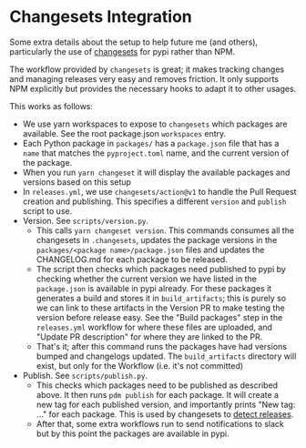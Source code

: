 # Changesets Integration

Some extra details about the setup to help future me (and others), particularly the use of [changesets](https://github.com/changesets/changesets)
for pypi rather than NPM.

The workflow provided by `changesets` is great; it makes tracking changes and managing releases very easy and
removes friction. It only supports NPM explicitly but provides the necessary hooks to adapt it to other usages.

This works as follows:

* We use yarn workspaces to expose to `changesets` which packages are available. See the root package.json `workspaces` entry.
* Each Python package in `packages/` has a `package.json` file that has a `name` that matches the `pyproject.toml` name, and the
  current version of the package.
* When you run `yarn changeset` it will display the available packages and versions based on this setup
* In `releases.yml`, we use `changesets/action@v1` to handle the Pull Request creation and publishing. This specifies a different
  `version` and `publish` script to use.
* Version. See `scripts/version.py`.
    * This calls `yarn changeset version`. This commands consumes all the changesets in `.changesets`, updates the package
      versions in the `packages/<package name>/package.json` files and updates the CHANGELOG.md for each package to be released.
    * The script then checks which packages need published to pypi by checking whether the current version we have listed in the `package.json`
      is available in pypi already. For these packages it generates a build and stores it in `build_artifacts`; this is purely
      so we can link to these artifacts in the Version PR to make testing the version before release easy. See the "Build packages"
      step in the `releases.yml` workflow for where these files are uploaded, and "Update PR description" for where they are linked
      to the PR.
    * That's it; after this command runs the packages have had versions bumped and changelogs updated. The `build_artifacts`
      directory will exist, but only for the Workflow (i.e. it's not committed)
* Publish. See `scripts/publish.py`.
    * This checks which packages need to be published as described above. It then runs `pdm publish` for each package. It
      will create a new tag for each published version, and importantly prints "New tag: ..." for each package. This is used
      by changesets to [detect releases](https://github.com/changesets/action/blob/c62ef9792fd0502c89479ed856efe28575010472/src/run.ts#L139).
    * After that, some extra workflows run to send notifications to slack but by this point the packages are available
      in pypi.

